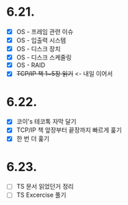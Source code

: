# 6.21.

- [x] OS - 프레임 관련 이슈
- [x] OS - 입출력 시스템
- [x] OS - 디스크 장치
- [x] OS - 디스크 스케줄링
- [x] OS - RAID
- [x] ~~TCP/IP 책 1~5장 읽기~~ <- 내일 이어서

# 6.22.

- [x] 코이's 테코톡 자막 달기
- [x] TCP/IP 책 앞장부터 끝장까지 빠르게 훑기
- [x] 한 번 더 훑기

# 6.23.

- [ ] TS 문서 읽었던거 정리
- [ ] TS Excercise 풀기
